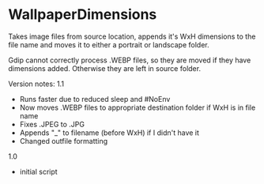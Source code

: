 # WallpaperDimensions

Takes image files from source location, appends it's WxH dimensions to the file name
and moves it to either a portrait or landscape folder.

Gdip cannot correctly process .WEBP files, so they are moved if they have dimensions added.  Otherwise
they are left in source folder.

Version notes:
1.1
- Runs faster due to reduced sleep and #NoEnv
- Now moves .WEBP files to appropriate destination folder if WxH is in file name
- Fixes .JPEG to .JPG
- Appends "_" to filename (before WxH) if I didn't have it
- Changed outfile formatting

1.0
- initial script